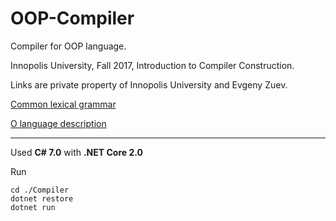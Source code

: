 # OOP-Compiler
Compiler for OOP language.

Innopolis University, Fall 2017, Introduction to Compiler Construction.

Links are private property of Innopolis University and Evgeny Zuev.

[Common lexical grammar](https://moodle.university.innopolis.ru/pluginfile.php/19029/mod_resource/content/1/CC%20Projects%20-%20Common%20Lexical%20Grammar.pdf)

[O language description](https://moodle.university.innopolis.ru/pluginfile.php/19069/mod_resource/content/1/O%20Language%20Definition%20Rus.pdf)

---

Used **C# 7.0** with **.NET Core 2.0**

Run 
```
cd ./Compiler
dotnet restore
dotnet run
```

